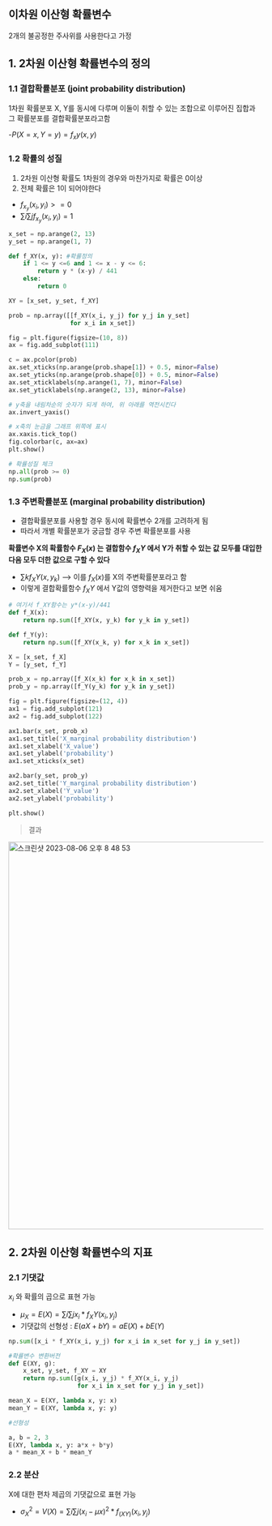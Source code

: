 ## 이차원 이산형 확률변수
2개의 불공정한 주사위를 사용한다고 가정

## 1. 2차원 이산형 확률변수의 정의


### 1.1 결합확률분포 (joint probability distribution)
1차원 확률분포 X, Y를 동시에 다루며 이둘이 취할 수 있는 조합으로 이루어진 집합과 그 확률분포를 결합확률분포라고함


-$P(X=x, Y=y) = f_xy(x,y)$ 

### 1.2 확률의 성질
1) 2차원 이산형 확률도 1차원의 경우와 마찬가지로 확률은 0이상
2) 전체 확률은 1이 되어야한다

- $f_x_y(x_i, y_i) >= 0$
- $\sum{i}\sum{j}f_x_y(x_i,y_i) = 1$


``` python
x_set = np.arange(2, 13)
y_set = np.arange(1, 7)

def f_XY(x, y): #확률정의
    if 1 <= y <=6 and 1 <= x - y <= 6:
        return y * (x-y) / 441
    else:
        return 0

XY = [x_set, y_set, f_XY]

prob = np.array([[f_XY(x_i, y_j) for y_j in y_set]
                 for x_i in x_set])

fig = plt.figure(figsize=(10, 8))
ax = fig.add_subplot(111)

c = ax.pcolor(prob)
ax.set_xticks(np.arange(prob.shape[1]) + 0.5, minor=False)
ax.set_yticks(np.arange(prob.shape[0]) + 0.5, minor=False)
ax.set_xticklabels(np.arange(1, 7), minor=False)
ax.set_yticklabels(np.arange(2, 13), minor=False)

# y축을 내림차순의 숫자가 되게 하여, 위 아래를 역전시킨다
ax.invert_yaxis()

# x축의 눈금을 그래프 위쪽에 표시
ax.xaxis.tick_top()
fig.colorbar(c, ax=ax)
plt.show()
```

``` python
# 확률성질 체크
np.all(prob >= 0)
np.sum(prob)
```


### 1.3 주변확률분포 (marginal probability distribution)
- 결합확률분포를 사용할 경우 동시에 확률변수 2개를 고려하게 됨
- 따라서 개별 확률분포가 궁금할 경우 주변 확률분포를 사용

**확률변수 X의 확률함수 $F_X(x)$ 는 결합함수 $f_XY$ 에서 Y가 취할 수 있는 값 모두를 대입한 다음 모두 더한 값으로 구할 수 있다**


- $\sum{k}f_XY(x, y_k)$  --> 이를 $f_X(x)$를 X의 주변확률분포라고 함
- 이렇게 결합확률함수 $f_XY$ 에서 Y값의 영향력을 제거한다고 보면 쉬움


``` python
# 여기서 f_XY함수는 y*(x-y)/441
def f_X(x):
    return np.sum([f_XY(x, y_k) for y_k in y_set])

def f_Y(y):
    return np.sum([f_XY(x_k, y) for x_k in x_set])

X = [x_set, f_X]
Y = [y_set, f_Y]

prob_x = np.array([f_X(x_k) for x_k in x_set])
prob_y = np.array([f_Y(y_k) for y_k in y_set])

fig = plt.figure(figsize=(12, 4))
ax1 = fig.add_subplot(121)
ax2 = fig.add_subplot(122)

ax1.bar(x_set, prob_x)
ax1.set_title('X_marginal probability distribution')
ax1.set_xlabel('X_value')
ax1.set_ylabel('probability')
ax1.set_xticks(x_set)

ax2.bar(y_set, prob_y)
ax2.set_title('Y_marginal probability distribution')
ax2.set_xlabel('Y_value')
ax2.set_ylabel('probability')

plt.show()
```


> 결과


<img width="765" alt="스크린샷 2023-08-06 오후 8 48 53" src="https://github.com/hozyhozy/Statistics/assets/123252821/28b617ff-4383-47be-ae73-023901f617cc">


## 2. 2차원 이산형 확률변수의 지표

### 2.1 기댓값
$x_i$ 와 확률의 곱으로 표현 가능

- $\mu_{X} = E(X) = \sum{i}\sum{j}x_i * f_XY(x_i, y_j)$
- 기댓값의 선형성 : $E(aX+bY) = aE(X)+bE(Y)$


``` python
np.sum([x_i * f_XY(x_i, y_j) for x_i in x_set for y_j in y_set])

#확률변수 변환버전
def E(XY, g):
    x_set, y_set, f_XY = XY
    return np.sum([g(x_i, y_j) * f_XY(x_i, y_j)
                   for x_i in x_set for y_j in y_set])

mean_X = E(XY, lambda x, y: x)
mean_Y = E(XY, lambda x, y: y)

#선형성

a, b = 2, 3
E(XY, lambda x, y: a*x + b*y)
a * mean_X + b * mean_Y
```

### 2.2 분산
X에 대한 편차 제곱의 기댓값으로 표현 가능

- $\sigma^2_X = V(X) = \sum{i}\sum{j}(x_i - \mu{x})^2* f_(XY)(x_i, y_j)$


